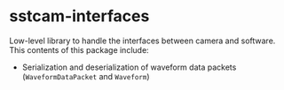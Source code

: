 # sstcam-interfaces

Low-level library to handle the interfaces between camera and software. This 
contents of this package include:
* Serialization and deserialization of waveform data packets (`WaveformDataPacket` and `Waveform`)
